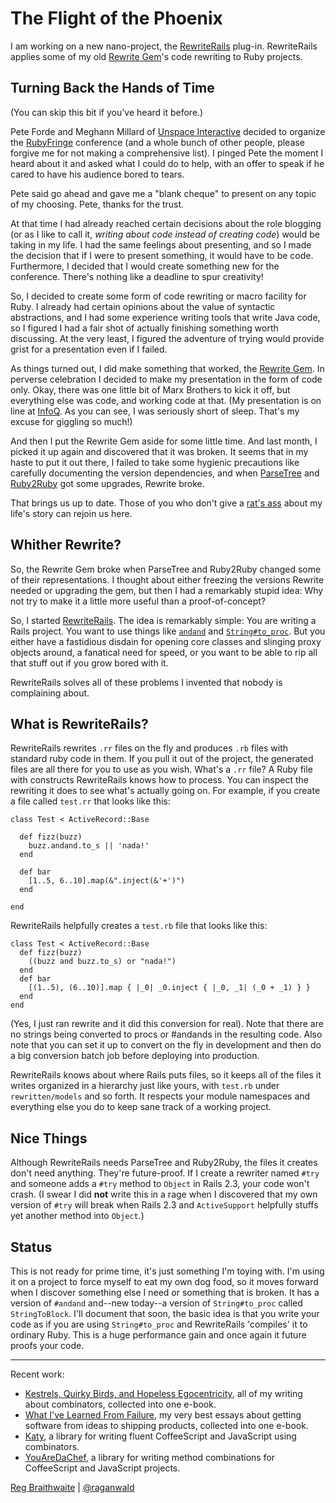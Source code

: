 The Flight of the Phoenix
===

I am working on a new nano-project, the [RewriteRails](https://github.com/raganwald/rewrite_rails/tree) plug-in. RewriteRails applies some of my old [Rewrite Gem](https://github.com/raganwald/rewrite/tree)'s code rewriting to Ruby projects.

Turning Back the Hands of Time
---

(You can skip this bit if you've heard it before.)

Pete Forde and Meghann Millard of [Unspace Interactive](http://www.unspace.ca/ "Unspace") decided to organize the [RubyFringe](http://rubyfringe.com/ "RubyFringe: Deep nerd tech with punk rock spirit.") conference (and a whole bunch of other people, please forgive me for not making a comprehensive list). I pinged Pete the moment I heard about it and asked what I could do to help, with an offer to speak if he cared to have his audience bored to tears.

Pete said go ahead and gave me a "blank cheque" to present on any topic of my choosing. Pete, thanks for the trust.

At that time I had already reached certain decisions about the role blogging (or as I like to call it, *writing about code instead of creating code*) would be taking in my life. I had the same feelings about presenting, and so I made the decision that if I were to present something, it would have to be code. Furthermore, I decided that I would create something new for the conference. There's nothing like a deadline to spur creativity!

So, I decided to create some form of code rewriting or macro facility for Ruby. I already had certain opinions about  the value of syntactic abstractions, and I had some experience writing tools that write Java code, so I figured I had a fair shot of actually finishing something worth discussing. At the very least, I figured the adventure of trying would provide grist for a presentation even if I failed.

As things turned out, I did make something that worked, the [Rewrite Gem](https://github.com/raganwald/rewrite/tree). In perverse celebration I decided to make my presentation in the form of code only. Okay, there was one little bit of Marx Brothers to kick it off, but everything else was code, and working code at that. (My presentation is on line at [InfoQ](http://www.infoq.com/presentations/braithwaite-rewrite-ruby). As you can see, I was seriously short of sleep. That's my excuse for giggling so much!)

And then I put the Rewrite Gem aside for some little time. And last month, I picked it up again and discovered that it was broken. It seems that in my haste to put it out there, I failed to take some hygienic precautions like carefully documenting the version dependencies, and when [ParseTree](http://rubyforge.org/projects/parsetree/ "RubyForge: ParseTree - ruby parse tree tools: Project Info") and [Ruby2Ruby](http://seattlerb.rubyforge.org/ruby2ruby/ "seattlerb's ruby2ruby-1.2.1 Documentation") got some upgrades, Rewrite broke.

That brings us up to date. Those of you who don't give a [rat's ass](http://en.wikipedia.org/wiki/Ratfor "Ratfor - Wikipedia, the free encyclopedia") about my life's story can rejoin us here.

Whither Rewrite?
---

So, the Rewrite Gem broke when ParseTree and Ruby2Ruby changed some of their representations. I thought about either freezing the versions Rewrite needed or upgrading the gem, but then I had a remarkably stupid idea: Why not try to make it a little more useful than a proof-of-concept?

So, I started [RewriteRails](https://github.com/raganwald/rewrite_rails/tree). The idea is remarkably simple: You are writing a Rails project. You want to use things like [`andand`](http://weblog.raganwald.com/2008/01/objectandand-objectme-in-ruby.html "Object#andand & Object#me in Ruby") and [`String#to_proc`](http://weblog.raganwald.com/2007/10/stringtoproc.html "String#to_proc"). But you either have a fastidious disdain for opening core classes and slinging proxy objects around, a fanatical need for speed, or you want to be able to rip all that stuff out if you grow bored with it.

RewriteRails solves all of these problems I invented that nobody is complaining about.

What is RewriteRails?
---

RewriteRails rewrites `.rr` files on the fly and produces `.rb` files with standard ruby code in them. If you pull it out of the project, the generated files are all there for you to use as you wish. What's a `.rr` file? A Ruby file with constructs RewriteRails knows how to process. You can inspect the rewriting it does to see what's actually going on. For example, if you create a file called `test.rr` that looks like this:

	class Test < ActiveRecord::Base

	  def fizz(buzz)
	    buzz.andand.to_s || 'nada!'
	  end

	  def bar
	    [1..5, 6..10].map(&".inject(&'+')")
	  end

	end

RewriteRails helpfully creates a `test.rb` file that looks like this:

	class Test < ActiveRecord::Base
	  def fizz(buzz)
	    ((buzz and buzz.to_s) or "nada!")
	  end
	  def bar
	    [(1..5), (6..10)].map { |_0| _0.inject { |_0, _1| (_0 + _1) } }
	  end
	end
	
(Yes, I just ran rewrite and it did this conversion for real). Note that there are no strings being converted to procs or #andands in the resulting code. Also note that you can set it up to convert on the fly in development and then do a big conversion batch job before deploying into production.

RewriteRails knows about where Rails puts files, so it keeps all of the files it writes organized in a hierarchy just like yours, with `test.rb` under `rewritten/models` and so forth. It respects your module namespaces and everything else you do to keep sane track of a working project.

Nice Things
---

Although RewriteRails needs ParseTree and Ruby2Ruby, the files it creates don't need anything. They're future-proof. If I create a rewriter named `#try` and someone adds a `#try` method to `Object` in Rails 2.3, your code won't crash. (I swear I did **not** write this in a rage when I discovered that my own version of `#try` will break when Rails 2.3 and `ActiveSupport` helpfully stuffs yet another method into `Object`.)

Status
---

This is not ready for prime time, it's just something I'm toying with. I'm using it on a project to force myself to eat my own dog food, so it moves forward when I discover something else I need or something that is broken. It has a version of `#andand` and--new today--a version of `String#to_proc` called `StringToBlock`. I'll document  that soon, the basic idea is that you write your code as if you are using `String#to_proc` and RewriteRails 'compiles' it to ordinary Ruby. This is a huge performance gain and once again it future proofs your code.

---

Recent work:

* [Kestrels, Quirky Birds, and Hopeless Egocentricity](http://leanpub.com/combinators), all of my writing about combinators, collected into one e-book.
* [What I've Learned From Failure](http://leanpub.com/shippingsoftware), my very best essays about getting software from ideas to shipping products, collected into one e-book.
* [Katy](http://github.com/raganwald/Katy), a library for writing fluent CoffeeScript and JavaScript using combinators.
* [YouAreDaChef](http://github.com/raganwald/YouAreDaChef), a library for writing method combinations for CoffeeScript and JavaScript projects.

[Reg Braithwaite](http://reginald.braythwayt.com) | [@raganwald](http://twitter.com/raganwald)
